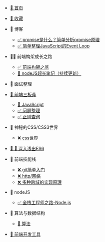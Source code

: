 * [🐯 首页](/README.md)
* [🐯 收藏](/guide)

* 🐳 博客 
    * [✅ promise是什么？简单分析promise原理](/post/promise)
    * [✅ 简单整理JavaScript的Event Loop](/post/EventLoop)
  
* 🐳 前端构架成长之路
    * [✅ 前端构架之旅](/zhufeng/)
    * [🎵 nodeJS超长笔记（持续更新）](/zhufeng/1.node/note)
  
* 🐳 面试整理
  
* [🐳 前端三板斧](/base/)
    * [🎵 JavaScript](/base/javascript)
    * [✅ 问题整理](/base/more)
    * [✅ 正则查询](/base/zhengze)
  
* 🐳 神秘的CSS/CSS3世界
    * [❌ css世界](/css/)
  
* [🐳  🎵 深入浅出ES6](/es6/)

* 🐳 前端技能栈
    * [❌ git简单入门](/skills/001)
    * [❌ http/网络](/skills/002)
    * [❌ 多种跨域的实现原理](/skills/003)
  
* 🐳 nodeJS
    * [✅ 全栈工程师之路-Node.js](/node/)

* 🐳 算法与数据结构
    * [🎵 算法](/leetcode/)
  
* [🐳 前端开发工具](/tools/)
